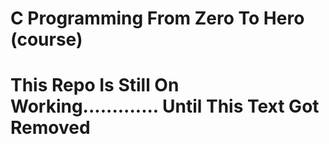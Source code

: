 # C Programming From Zero To Hero (course)

# This Repo Is Still On Working............. Until This Text Got Removed
